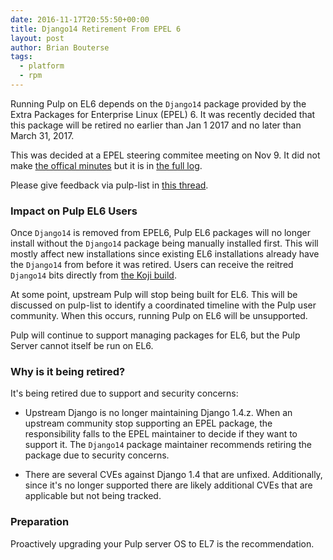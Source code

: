 ```yaml
---
date: 2016-11-17T20:55:50+00:00
title: Django14 Retirement From EPEL 6
layout: post
author: Brian Bouterse
tags:
  - platform
  - rpm
---
```

<!-- more -->
Running Pulp on EL6 depends on the `Django14` package provided by the Extra Packages for Enterprise
Linux (EPEL) 6. It was recently decided that this package will be retired no earlier than Jan 1 2017
and no later than March 31, 2017.

This was decided at a EPEL steering commitee meeting on Nov 9. It did not make
[the offical minutes](https://meetbot.fedoraproject.org/fedora-meeting/2016-11-09/epel.2016-11-09-18.29.html)
but it is in [the full log](https://meetbot.fedoraproject.org/fedora-meeting/2016-11-09/epel.2016-11-09-18.29.log.html).

Please give feedback via pulp-list in
[this thread](https://www.redhat.com/archives/pulp-list/2016-November/msg00022.html).


### Impact on Pulp EL6 Users

Once `Django14` is removed from EPEL6, Pulp EL6 packages will no longer install without the
`Django14` package being manually installed first. This will mostly affect new installations since
existing EL6 installations already have the `Django14` from before it was retired. Users can receive
the reitred `Django14` bits directly from
[the Koji build](http://koji.fedoraproject.org/koji/buildinfo?buildID=744751).

At some point, upstream Pulp will stop being built for EL6. This will be discussed on pulp-list to
identify a coordinated timeline with the Pulp user community. When this occurs, running Pulp on EL6
will be unsupported.

Pulp will continue to support managing packages for EL6, but the Pulp Server cannot itself be run on
EL6.


### Why is it being retired?

It's being retired due to support and security concerns: 

* Upstream Django is no longer maintaining Django 1.4.z. When an upstream community stop supporting
  an EPEL package, the responsibility falls to the EPEL maintainer to decide if they want to support
  it. The `Django14` package maintainer recommends retiring the package due to security concerns.

* There are several CVEs against Django 1.4 that are unfixed. Additionally, since it's no longer
  supported there are likely additional CVEs that are applicable but not being tracked.


### Preparation

Proactively upgrading your Pulp server OS to EL7 is the recommendation.
